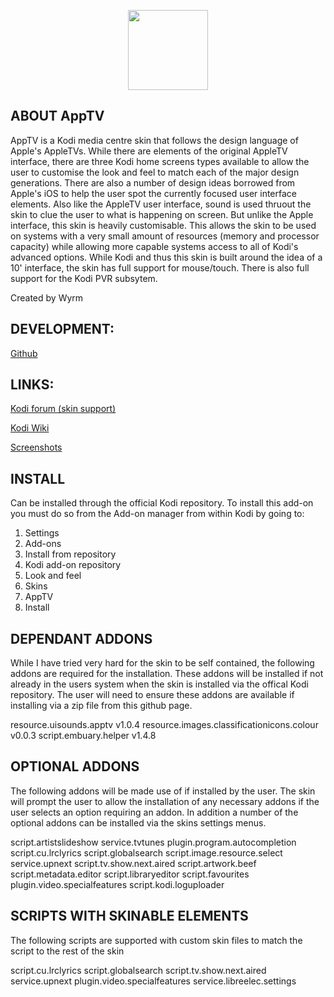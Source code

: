<p align="center">
<img src="http://mirrors.kodi.tv/addons/krypton/skin.apptv/resources/icon.png" width="128" align="middle">
</p>

## ABOUT AppTV
AppTV is a Kodi media centre skin that follows the design language of Apple's AppleTVs.  While there are elements of the original AppleTV interface, there are three Kodi home screens types available to allow the user to customise the look and feel to match each of the major design generations.
There are also a number of design ideas borrowed from Apple's iOS to help the user spot the currently focused user interface elements.  Also like the AppleTV user interface, sound is used thruout the skin to clue the user to what is happening on screen.  But unlike the Apple interface, this skin is heavily customisable. This allows the skin to be used on systems with a very small amount of resources (memory and processor capacity) while allowing more capable systems access to all of Kodi's advanced options.
While Kodi and thus this skin is built around the idea of a 10' interface, the skin has full support for mouse/touch. There is also full support for the Kodi PVR subsytem.

Created by Wyrm


## DEVELOPMENT:
[Github](https://github.com/wyrm65/skin.apptv)

## LINKS:
[Kodi forum (skin support)](https://forum.kodi.tv/forumdisplay.php?fid=76)

[Kodi Wiki](https://kodi.wiki/view/Add-on:AppTV)

[Screenshots](https://kodi.wiki/view/Add-on:AppTV#Screenshots)

## INSTALL
Can be installed through the official Kodi repository.
To install this add-on you must do so from the Add-on manager from within Kodi by going to:

1. Settings
2. Add-ons
3. Install from repository
4. Kodi add-on repository
5. Look and feel
6. Skins
7. AppTV
8. Install

## DEPENDANT ADDONS
While I have tried very hard for the skin to be self contained, the following addons are required for the installation.  These addons will be installed if not already in the users system when the skin is installed via the offical Kodi repository.  The user will need to ensure these addons are available if installing via a zip file from this github page.

resource.uisounds.apptv v1.0.4
resource.images.classificationicons.colour v0.0.3
script.embuary.helper v1.4.8

## OPTIONAL ADDONS
The following addons will be made use of if installed by the user.  The skin will prompt the user to allow the installation of any necessary addons if the user selects an option requiring an addon.  In addition a number of the optional addons can be installed via the skins settings menus.

script.artistslideshow
service.tvtunes
plugin.program.autocompletion
script.cu.lrclyrics
script.globalsearch
script.image.resource.select
service.upnext
script.tv.show.next.aired
script.artwork.beef
script.metadata.editor
script.libraryeditor
script.favourites
plugin.video.specialfeatures
script.kodi.loguploader

## SCRIPTS WITH SKINABLE ELEMENTS
The following scripts are supported with custom skin files to match the script to the rest of the skin

script.cu.lrclyrics
script.globalsearch
script.tv.show.next.aired
service.upnext
plugin.video.specialfeatures
service.libreelec.settings
